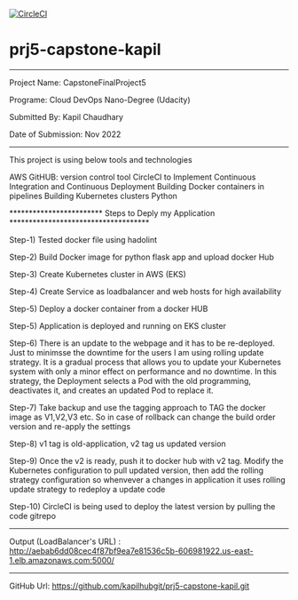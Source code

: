 [![CircleCI](https://dl.circleci.com/status-badge/img/gh/kapilhubgit/prj5-capstone-kapil/tree/main.svg?style=svg)](https://dl.circleci.com/status-badge/redirect/gh/kapilhubgit/prj5-capstone-kapil/tree/main)

# prj5-capstone-kapil
*******************************************************************************************
Project Name: CapstoneFinalProject5

Programe: Cloud DevOps Nano-Degree (Udacity)

Submitted By: Kapil Chaudhary 

Date of Submission: Nov 2022
*******************************************************************************************

This project is using below tools and technologies

AWS
GitHUB: version control tool
CircleCI to Implement Continuous Integration and Continuous Deployment
Building Docker containers in pipelines
Building Kubernetes clusters
Python

************************ Steps to Deply my Application ************************************

Step-1) Tested docker file using hadolint

Step-2) Build Docker image for python flask app and upload docker Hub

Step-3) Create Kubernetes cluster in AWS (EKS)

Step-4) Create Service as loadbalancer and web hosts for high availability

Step-5) Deploy a docker container from a docker HUB

Step-5) Application is deployed and running on EKS cluster

Step-6) There is an update to the webpage and it has to be re-deployed. Just to minimsse the downtime for the users I am using rolling update strategy. It is a gradual process that allows you to update your Kubernetes system with only a minor effect on performance and no downtime. In this strategy, the Deployment selects a Pod with the old programming, deactivates it, and creates an updated Pod to replace it.

Step-7) Take backup and use the tagging approach to TAG the docker image as V1,V2,V3 etc. So in case of rollback can change the build order version and re-apply the settings

Step-8) v1 tag is old-application, v2 tag us updated version

Step-9) Once the v2 is ready, push it to docker hub with v2 tag. Modify the Kubernetes configuration to pull updated version, then add the rolling strategy configuration so whenvever a changes in application it uses rolling update strategy to redeploy a update code

Step-10) CircleCI is being used to deploy the latest version by pulling the code gitrepo

*******************************************************************************************

Output (LoadBalancer's URL) : http://aebab6dd08cec4f87bf9ea7e81536c5b-606981922.us-east-1.elb.amazonaws.com:5000/

*******************************************************************************************

GitHub Url: https://github.com/kapilhubgit/prj5-capstone-kapil.git
